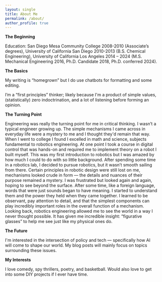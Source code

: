 ```yaml
---
layout: single
title: About Me
permalink: /about/
author_profile: true
---
```




**The Beginning**

<!--A would-be graduate of high school in 2001, but that didn’t happen (no high school diploma, no GED). Took some time to find myself. 
Ended up at San Diego Mesa Community College 2008-2010 (a bunch of Associate’s degrees), University of California San Diego 2010-2013 
(B.S. Chemical Engineering), University of California Los Angeles 2014 – present (M.S. Mechanical Engineering 2016, Ph.D. Candidate 2018).-->

Education: San Diego Mesa Community College 2008-2010 (Associate’s degrees), University of California San Diego 2010-2013 
(B.S. Chemical Engineering), University of California Los Angeles 2014 – 2024 (M.S. Mechanical Engineering 2016, Ph.D. Candidate 2018, Ph.D. conferred 2024).


**The Basics**

My writing is “homegrown” but I do use chatbots for formatting and some editing. 

I’m a “first principles” thinker; likely because I'm a product of simple values, (statistically) zero indoctrination, and a lot of listening before forming an opinion.  

**The Turning Point**

Engineering was really the turning point for me in critical thinking. I wasn’t a typical engineer growing up. The simple mechanisms I came 
across in everyday life were a mystery to me and I thought they'd remain that way. When I went to college I found I excelled in math and science,
subjects fundamental to robotics engineering. At one point I took a course in digital control that was hands-on and required me to implement theory on a robot I built myself. 
This was my first introduction to robotics but I was amazed by how much I could to do with so little background. After spending some time in a robotics lab, I decided to pursue robotics,
but it wasn’t smooth sailing from there. Certain principles in robotic design were still lost on me, mechanisms looked crude in form — the details 
and nuances of their purpose remained a mystery. I was frustrated but looked again and again, hoping to see beyond the surface. After some time, like a foreign language,
words that were just sounds began to have meaning. I started to understand them and the power they held when they came together. I learned to be observant, pay attention to detail, 
and that the simplest components can play incredibly important roles in the overall function of a mechanism. Looking back, robotics engineering allowed me to see the world in a way I never thought possible. It has given me incredible insight: 
“figurative glasses” to help me see just like my physical ones do.

**The Future**

<!--The transparency with respect to my background has the purpose of relating my unique value proposition and nothing more. In my life there are many things I’ve come across 
that I’ve been dissatisfied with, and others I may be apathetic or indifferent towards. It is with these unique perspectives that together we may serve as many people as possible. -->

I'm interested in the intersection of policy and tech — specifically how AI will come to shape our world. My blog posts will mainly focus on topics surrounding these issues.

**My Interests**

I love comedy, spy thrillers, poetry, and basketball. Would also love to get into some DIY projects if I ever have time.